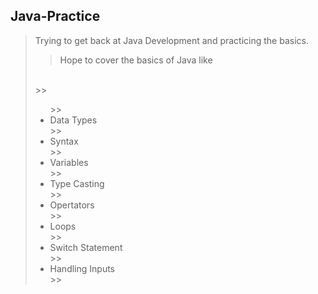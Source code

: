 ## Java-Practice

> Trying to get back at Java Development and practicing the basics.
> <br>
>> Hope to cover the basics of Java like
> <br>
>>><ul>
>>><li>Data Types</li>
>>><li>Syntax</li>
>>><li>Variables</li>
>>><li>Type Casting</li>
>>><li>Opertators</li>
>>><li>Loops</li>
>>><li>Switch Statement</li>
>>><li>Handling Inputs</li>
>>></ul>





